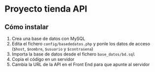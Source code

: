 # Proyecto tienda API

## Cómo instalar

1. Crea una base de datos con MySQL
2. Edita el fichero `config/basededatos.php` y ponle los datos de acceso (`$host`, `$nombre`, `$usuario` y `$contrasena`)
3. Importa la base de datos desde el fichero `base_datos/bd.sql`
4. Copia el código en un servidor
5. Cambia la URL de la API en el Front End para que apunte al servidor